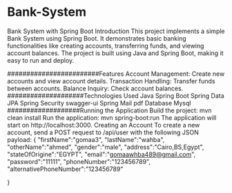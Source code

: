 # Bank-System

Bank System with Spring Boot
Introduction
This project implements a simple Bank System using Spring Boot. It demonstrates basic banking functionalities like creating accounts, transferring funds, and viewing account balances. The project is built using Java and Spring Boot, making it easy to run and deploy.

########################Features
Account Management: Create new accounts and view account details.
Transaction Handling: Transfer funds between accounts.
Balance Inquiry: Check account balances.
####################Technologies Used
Java
Spring Boot
Spring Data JPA
Spring Security
swagger-ui
Spring Mail
pdf
Database Mysql
###################Running the Application
Build the project: mvn clean install
Run the application: mvn spring-boot:run
The application will start on http://localhost:3000.
Creating an Account
To create a new account, send a POST request to /api/user with the following JSON payload:
{
    "firstName":"gomaa3",
    "lastName":"wahba",
    "otherName":"ahmed",
    "gender":"male",
    "address":"Cairo,BS,Egypt",
    "stateOfOrigine":"EGYPT",
    "email":"gomaawhba489@gmail.com",
    "password":"11111",
    "phoneNumber":"123456789",
    "alternativePhoneNumber":"123456789"

}
